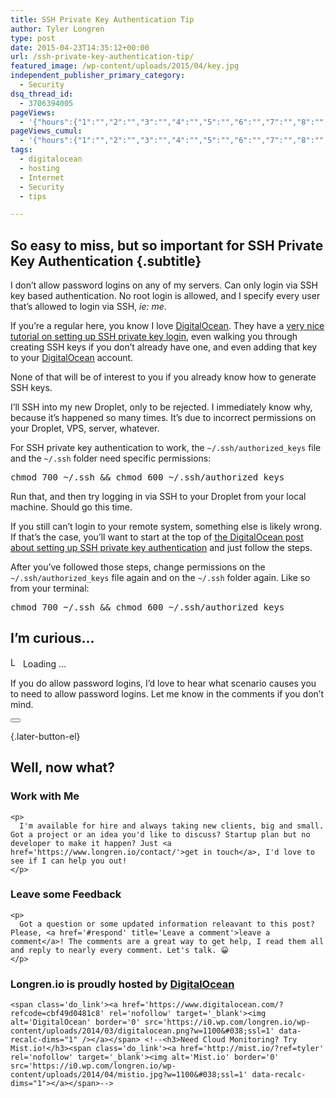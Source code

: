 ```yaml
---
title: SSH Private Key Authentication Tip
author: Tyler Longren
type: post
date: 2015-04-23T14:35:12+00:00
url: /ssh-private-key-authentication-tip/
featured_image: /wp-content/uploads/2015/04/key.jpg
independent_publisher_primary_category:
  - Security
dsq_thread_id:
  - 3706394005
pageViews:
  - '{"hours":{"1":"","2":"","3":"","4":"","5":"","6":"","7":"","8":"","9":"","10":"","11":"","12":"","13":"","14":"","15":"","16":"","17":"","18":"","19":"","20":"","21":"","22":"","23":"","24":"","25":"","26":"","27":"","28":"","29":"","30":"","31":"","32":"","33":"","34":"","35":"","36":"","37":"","38":"","39":"","40":"","41":"","42":"","43":"","44":"","45":"","46":"","47":""},"days":{"2":"","3":"","4":"","5":"","6":"","7":"","8":"","9":"","10":"","11":"","12":"","13":"","14":""},"weeks":{"3":"","4":"","5":"","6":"","7":"","8":"","9":"","10":"","11":"","12":""},"months":{"4":"","5":"","6":"","7":"","8":"","9":"","10":"","11":"","12":"","13":"","14":"","15":"","16":"","17":"","18":"","19":"","20":"","21":"","22":"","23":"","24":""}}'
pageViews_cumul:
  - '{"hours":{"1":"","2":"","3":"","4":"","5":"","6":"","7":"","8":"","9":"","10":"","11":"","12":"","13":"","14":"","15":"","16":"","17":"","18":"","19":"","20":"","21":"","22":"","23":"","24":"","25":"","26":"","27":"","28":"","29":"","30":"","31":"","32":"","33":"","34":"","35":"","36":"","37":"","38":"","39":"","40":"","41":"","42":"","43":"","44":"","45":"","46":"","47":""},"days":{"2":"","3":"","4":"","5":"","6":"","7":"","8":"","9":"","10":"","11":"","12":"","13":"","14":""},"weeks":{"3":"","4":"","5":"","6":"","7":"","8":"","9":"","10":"","11":"","12":""},"months":{"4":"","5":"","6":"","7":"","8":"","9":"","10":"","11":"","12":"","13":"","14":"","15":"","16":"","17":"","18":"","19":"","20":"","21":"","22":"","23":"","24":""}}'
tags:
  - digitalocean
  - hosting
  - Internet
  - Security
  - tips

---
```

## So easy to miss, but so important for SSH Private Key Authentication {.subtitle}

I don&#8217;t allow password logins on any of my servers. Can only login via SSH key based authentication. No root login is allowed, and I specify every user that&#8217;s allowed to login via SSH, _ie: me_.

If you&#8217;re a regular here, you know I love [DigitalOcean][1]. They have a [very nice tutorial on setting up SSH private key login][2], even walking you through creating SSH keys if you don&#8217;t already have one, and even adding that key to your [DigitalOcean][1] account.

None of that will be of interest to you if you already know how to generate SSH keys.

I&#8217;ll SSH into my new Droplet, only to be rejected. I immediately know why, because it&#8217;s happened so many times. It&#8217;s due to incorrect permissions on your Droplet, VPS, server, whatever.

For SSH private key authentication to work, the `~/.ssh/authorized_keys` file and the `~/.ssh` folder need specific permissions: 

<pre class="wp-block-preformatted">chmod 700 ~/.ssh && chmod 600 ~/.ssh/authorized_keys</pre>

Run that, and then try logging in via SSH to your Droplet from your local machine. Should go this time.

If you still can&#8217;t login to your remote system, something else is likely wrong. If that&#8217;s the case, you&#8217;ll want to start at the top of [the DigitalOcean post about setting up SSH private key authentication][2] and just follow the steps.

After you&#8217;ve followed those steps, change permissions on the `~/.ssh/authorized_keys` file again and on the `~/.ssh` folder again. Like so from your terminal: 

<pre class="wp-block-preformatted">chmod 700 ~/.ssh && chmod 600 ~/.ssh/authorized_keys</pre>

## I&#8217;m curious&#8230;

<div id="polls-31" class="wp-polls">
</div>

<div id="polls-31-loading" class="wp-polls-loading">
  <img src="https://i2.wp.com/www.longren.io/wp-content/plugins/wp-polls/images/loading.gif?resize=16%2C16&#038;ssl=1" width="16" height="16" alt="Loading ..." title="Loading ..." class="wp-polls-image" data-recalc-dims="1" />&nbsp;Loading ...
</div>

If you do allow password logins, I&#8217;d love to hear what scenario causes you to need to allow password logins. Let me know in the comments if you don&#8217;t mind.

<div class="wpulike wpulike-default " >
  <div class="wp_ulike_general_class wp_ulike_is_not_liked">
    <button type="button"
					aria-label="Like Button"
					data-ulike-id="8003"
					data-ulike-nonce="3843792de5"
					data-ulike-type="likeThis"
					data-ulike-template="wpulike-default"
					data-ulike-display-likers="0"
					data-ulike-disable-pophover="0"
					class="wp_ulike_btn wp_ulike_put_image wp_likethis_8003"></button><span class="count-box"></span>
  </div>
</div>

[][3]{.later-button-el}

<div class='what-next'>
  <h2>
    Well, now what?
  </h2>
  
  <div class='hire'>
    <h3>
      Work with Me
    </h3>
    
    <p>
      I'm available for hire and always taking new clients, big and small. Got a project or an idea you'd like to discuss? Startup plan but no developer to make it happen? Just <a href='https://www.longren.io/contact/'>get in touch</a>, I'd love to see if I can help you out!
    </p>
  </div>
  
  <div class='hire'>
    <h3>
      Leave some Feedback
    </h3>
    
    <p>
      Got a question or some updated information releavant to this post? Please, <a href='#respond' title='Leave a comment'>leave a comment</a>! The comments are a great way to get help, I read them all and reply to nearly every comment. Let's talk. 😀
    </p>
  </div>
  
  <div class='now-what-bottom-ad'>
    <h3>
      Longren.io is proudly hosted by <a href='https://www.digitalocean.com/?refcode=cbf49d0481c8'>DigitalOcean</a>
    </h3>
    
    <span class='do_link'><a href='https://www.digitalocean.com/?refcode=cbf49d0481c8' rel='nofollow' target='_blank'><img alt='DigitalOcean' border='0' src='https://i0.wp.com/longren.io/wp-content/uploads/2014/03/digitalocean.png?w=1100&#038;ssl=1' data-recalc-dims="1" /></a></span> <!--<h3>Need Cloud Monitoring? Try Mist.io!</h3><span class='do_link'><a href='http://mist.io/?ref=tyler' rel='nofollow' target='_blank'><img alt='Mist.io' border='0' src='https://i0.wp.com/longren.io/wp-content/uploads/2014/04/mistio.jpg?w=1100&#038;ssl=1' data-recalc-dims="1"></a></span>-->
  </div>
</div>

 [1]: https://www.digitalocean.com/?refcode=cbf49d0481c8
 [2]: https://www.digitalocean.com/community/tutorials/how-to-configure-ssh-key-based-authentication-on-a-linux-server
 [3]: #